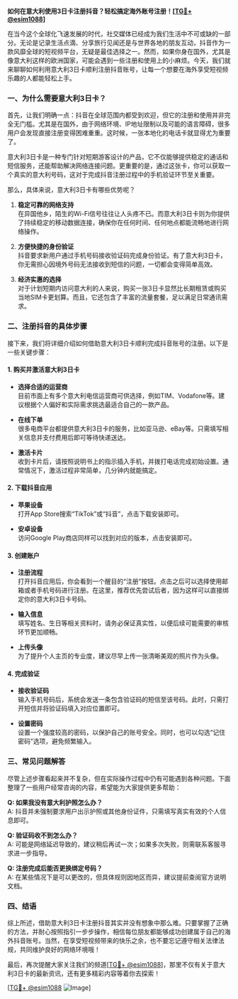 **如何在意大利使用3日卡注册抖音？轻松搞定海外账号注册！[[TG💪+ @esim1088](https://t.me/s/esim1088)]**

在当今这个全球化飞速发展的时代，社交媒体已经成为我们生活中不可或缺的一部分。无论是记录生活点滴、分享旅行见闻还是与世界各地的朋友互动，抖音作为一款风靡全球的短视频平台，无疑是最佳选择之一。然而，如果你身在国外，尤其是像意大利这样的欧洲国家，可能会遇到一些注册和使用上的小麻烦。今天，我们就来聊聊如何利用意大利3日卡顺利注册抖音账号，让每一个想要在海外享受短视频乐趣的人都能轻松上手。

### 一、为什么需要意大利3日卡？

首先，让我们明确一点：抖音在全球范围内都受到欢迎，但它的注册和使用并非完全无门槛。尤其是在国外，由于网络环境、IP地址限制以及可能的语言障碍，很多用户会发现直接注册变得困难重重。这时候，一张本地化的电话卡就显得尤为重要了。

意大利3日卡是一种专门针对短期游客设计的产品，它不仅能够提供稳定的通话和短信服务，还能帮助解决网络连接问题。更重要的是，通过这张卡，你可以获取一个真实的意大利号码，这对于完成抖音注册过程中的手机验证环节至关重要。

那么，具体来说，意大利3日卡有哪些优势呢？

1. **稳定可靠的网络支持**  
   在异国他乡，陌生的Wi-Fi信号往往让人头疼不已。而意大利3日卡则为你提供了持续稳定的移动数据连接，确保你在任何时间、任何地点都能流畅地进行网络操作。

2. **方便快捷的身份验证**  
   抖音要求新用户通过手机号码接收验证码完成身份验证。有了意大利3日卡，你无需担心因境外号码无法接收到短信的问题，一切都会变得简单高效。

3. **经济实惠的选择**  
   对于计划短期内访问意大利的人来说，购买一张3日卡显然比长期租赁或购买当地SIM卡更划算。而且，它还包含了丰富的流量套餐，足以满足日常通讯需求。

### 二、注册抖音的具体步骤

接下来，我们将详细介绍如何借助意大利3日卡顺利完成抖音账号的注册。以下是一些关键步骤：

#### 1. 购买并激活意大利3日卡

- **选择合适的运营商**  
  目前市面上有多个意大利电信运营商可供选择，例如TIM、Vodafone等。建议根据个人偏好和实际需求挑选最适合自己的一款产品。
  
- **在线下单**  
  很多电商平台都提供意大利3日卡的服务，比如亚马逊、eBay等。只需填写相关信息并支付费用后即可等待快递送达。

- **激活卡片**  
  收到卡片后，请按照说明书上的指示插入手机，并拨打电话完成初始设置。通常情况下，激活过程非常简单，几分钟内就能搞定。

#### 2. 下载抖音应用

- **苹果设备**  
  打开App Store搜索“TikTok”或“抖音”，点击下载安装即可。

- **安卓设备**  
  访问Google Play商店同样可以找到对应的版本，点击安装即可。

#### 3. 创建账户

- **注册流程**  
  打开抖音应用后，你会看到一个醒目的“注册”按钮。点击之后可以选择使用邮箱或者手机号码进行注册。在这里，推荐优先尝试后者，因为这样可以直接绑定你的意大利3日卡号码。

- **输入信息**  
  填写姓名、生日等相关资料时，请务必保证真实性，以便后续可能需要的审核环节更加顺畅。

- **上传头像**  
  为了提升个人主页的专业度，建议尽早上传一张清晰美观的照片作为头像。

#### 4. 完成验证

- **接收验证码**  
  输入手机号码后，系统会发送一条包含验证码的短信至该号码。此时，只需打开短信并将验证码填入对应位置即可。

- **设置密码**  
  设置一个强度较高的密码，以保护自己的账号安全。同时，也可以勾选“记住密码”选项，避免频繁输入。

### 三、常见问题解答

尽管上述步骤看起来并不复杂，但在实际操作过程中仍有可能遇到各种问题。下面整理了一些用户经常咨询的内容，希望能为大家提供更多帮助：

**Q: 如果我没有意大利护照怎么办？**  
A: 抖音并未强制要求用户出示护照或其他身份证件，只需填写真实有效的个人信息即可。

**Q: 验证码收不到怎么办？**  
A: 可能是网络延迟导致的，建议稍后再试一次；如果多次失败，则需联系客服寻求进一步指导。

**Q: 注册完成后能否更换绑定号码？**  
A: 在某些情况下是可以更改的，但具体规则因地区而异，建议提前查阅官方说明文档。

### 四、结语

综上所述，借助意大利3日卡注册抖音其实并没有想象中那么难。只要掌握了正确的方法，并耐心按照指引一步步操作，相信每位朋友都能够成功创建属于自己的海外抖音账号。当然，在享受短视频带来的快乐之余，也不要忘记遵守相关法律法规，共同维护良好的网络环境哦！

最后，再次提醒大家关注我们的频道[[TG💪+ @esim1088](https://t.me/s/esim1088)]，那里不仅有关于意大利3日卡的最新资讯，还有更多精彩内容等着你去探索！  

[[TG💪+ @esim1088](https://t.me/s/esim1088) ![Image](https://i.postimg.cc/4NQfJmqS/Snipaste-2025-05-13-00-14-12.png)]
